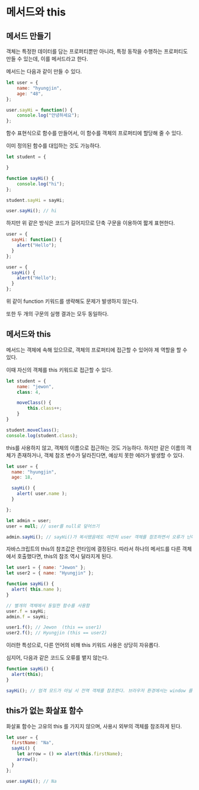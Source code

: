 # 메서드와 this

## 메서드 만들기

객체는 특정한 데이터를 담는 프로퍼티뿐만 아니라, 특정 동작을 수행하는 프로퍼티도 만들 수 있는데, 이를 메서드라고 한다. 

메서드는 다음과 같이 만들 수 있다.

```jsx
let user = {
    name: "hyungjin",
    age: "48",
};

user.sayHi = function() {
    console.log("안녕하세요");
};
```

함수 표현식으로 함수를 만들어서, 이 함수를 객체의 프로퍼티에 할당해 줄 수 있다.

이미 정의된 함수를 대입하는 것도 가능하다.

```jsx
let student = {

}

function sayHi() {
    console.log("hi");
};

student.sayHi = sayHi;

user.sayHi(); // hi
```

하지만 위 같은 방식은 코드가 길어지므로 단축 구문을 이용하여 짧게 표현한다.

```jsx
user = {
  sayHi: function() {
    alert("Hello");
  }
};

user = {
  sayHi() { 
    alert("Hello");
  }
};
```

위 같이 function 키워드를 생략해도 문제가 발생하지 않는다. 

또한 두 개의 구문의 실행 결과는 모두 동일하다.

## 메서드와 this

메서드는 객체에 속해 있으므로, 객체의 프로퍼티에 접근할 수 있어야 제 역할을 할 수 있다. 

이때 자신의 객체를 this 키워드로 접근할 수 있다.

```jsx
let student = {
    name: "jewon",
    class: 4,

    moveClass() {
        this.class++;
    }
}

student.moveClass();
console.log(student.class);
```

this를 사용하지 않고, 객체의 이름으로 접근하는 것도 가능하다. 하지만 같은 이름의 객체가 존재하거나, 객체 참조 변수가 달라진다면, 예상치 못한 에러가 발생할 수 있다. 

```jsx
let user = {
  name: "hyungjin",
  age: 18,

  sayHi() {
    alert( user.name ); 
  }

};

let admin = user;
user = null; // user를 null로 덮어쓰기

admin.sayHi(); // sayHi()가 복사됐음에도 여전히 user 객체를 참조하면서 오류가 난다. 
```

자바스크립트의 this의 참조값은 런타임에 결정된다. 따라서 하나의 메서드를 다른 객체에서 호출했다면, this의 참조 역시 달라지게 된다. 

```jsx
let user1 = { name: "Jewon" };
let user2 = { name: "Hyungjin" };

function sayHi() {
  alert( this.name );
}

// 별개의 객체에서 동일한 함수를 사용함
user.f = sayHi;
admin.f = sayHi;

user1.f(); // Jewon  (this == user1)
user2.f(); // Hyungjin (this == user2)
```

이러한 특성으로, 다른 언어의 비해 this 키워드 사용은 상당히 자유롭다. 

심지어, 다음과 같은 코드도 오류를 뱉지 않는다. 

```jsx
function sayHi() {
  alert(this);
}

sayHi(); // 엄격 모드가 아닐 시 전역 객체를 참조한다. 브라우저 환경에서는 window 를 참조한다. 
```

## this가 없는 화살표 함수

화살표 함수는 고유의 this 를 가지지 않으며, 사용시 외부의 객체를 참조하게 된다.

```jsx
let user = {
  firstName: "Na",
  sayHi() {
    let arrow = () => alert(this.firstName);
    arrow();
  }
};

user.sayHi(); // Na
```
